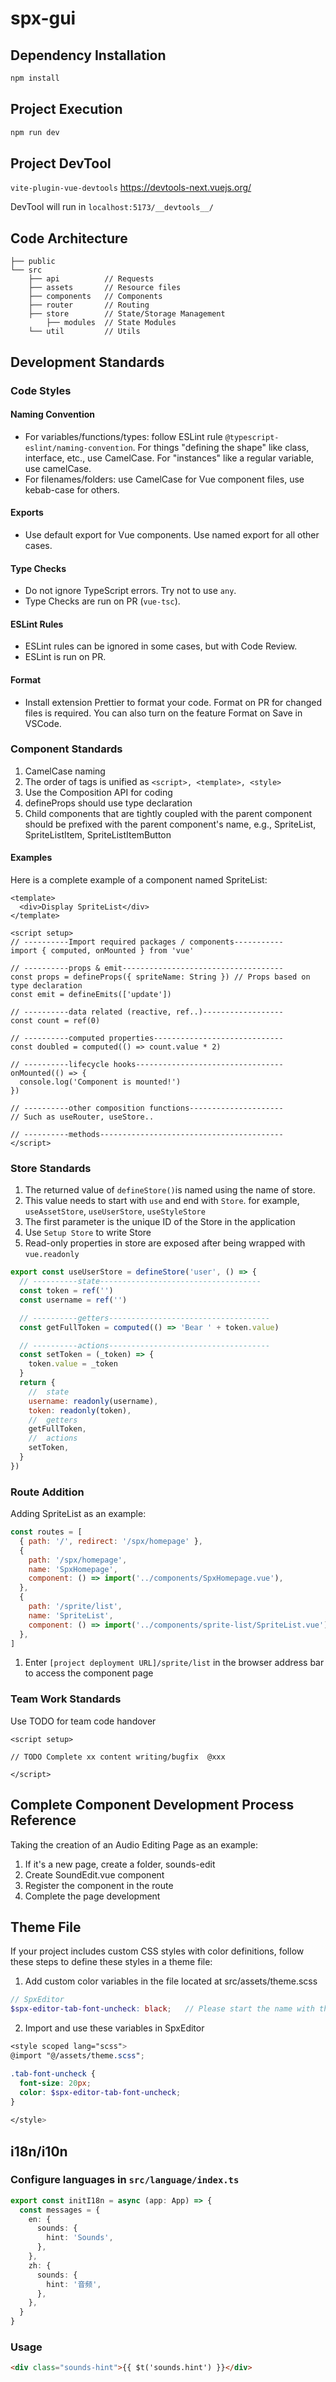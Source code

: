 # spx-gui

## Dependency Installation

```bash
npm install
```

## Project Execution

```bash
npm run dev
```

## Project DevTool

`vite-plugin-vue-devtools` <https://devtools-next.vuejs.org/>  

DevTool will run in `localhost:5173/__devtools__/`

## Code Architecture

```arduino
├── public 
└── src 
    ├── api          // Requests
    ├── assets       // Resource files
    ├── components   // Components
    ├── router       // Routing
    ├── store        // State/Storage Management
        ├── modules  // State Modules
    └── util         // Utils
```

## Development Standards

### Code Styles

#### Naming Convention

- For variables/functions/types: follow ESLint rule `@typescript-eslint/naming-convention`. For things "defining the shape" like class, interface, etc., use CamelCase. For "instances" like a regular variable, use camelCase.
- For filenames/folders: use CamelCase for Vue component files, use kebab-case for others.

#### Exports

- Use default export for Vue components. Use named export for all other cases.

#### Type Checks

- Do not ignore TypeScript errors. Try not to use `any`.
- Type Checks are run on PR (`vue-tsc`).

#### ESLint Rules

- ESLint rules can be ignored in some cases, but with Code Review.
- ESLint is run on PR.

#### Format

- Install extension Prettier to format your code. Format on PR for changed files is required. You can also turn on the feature Format on Save in VSCode.

### Component Standards

1. CamelCase naming
2. The order of tags is unified as `<script>, <template>, <style>`
3. Use the Composition API for coding
4. defineProps should use type declaration
5. Child components that are tightly coupled with the parent component should be prefixed with the parent component's name, e.g., SpriteList, SpriteListItem, SpriteListItemButton

#### Examples

Here is a complete example of a component named SpriteList:

```vue
<template>
  <div>Display SpriteList</div>
</template>

<script setup>
// ----------Import required packages / components-----------
import { computed, onMounted } from 'vue'

// ----------props & emit------------------------------------
const props = defineProps({ spriteName: String }) // Props based on type declaration
const emit = defineEmits(['update'])

// ----------data related (reactive, ref..)------------------
const count = ref(0)

// ----------computed properties-----------------------------
const doubled = computed(() => count.value * 2)

// ----------lifecycle hooks---------------------------------
onMounted(() => {
  console.log('Component is mounted!')
})

// ----------other composition functions---------------------
// Such as useRouter, useStore..

// ----------methods-----------------------------------------
</script>
```

### Store Standards

1. The returned value of `defineStore()`is named using the name of store.
2. This value needs to start with `use` and end with `Store`. for example, `useAssetStore`, `useUserStore`, `useStyleStore`
3. The first parameter is the unique ID of the Store in the application
4. Use `Setup Store` to write Store
5. Read-only properties in store are exposed after being wrapped with `vue.readonly`

```js
export const useUserStore = defineStore('user', () => {
  // ----------state------------------------------------
  const token = ref('')
  const username = ref('')

  // ----------getters------------------------------------
  const getFullToken = computed(() => 'Bear ' + token.value)

  // ----------actions------------------------------------
  const setToken = (_token) => {
    token.value = _token
  }
  return {
    //  state
    username: readonly(username),
    token: readonly(token),
    //  getters
    getFullToken,
    //  actions
    setToken,
  }
})
```

### Route Addition

Adding SpriteList as an example:

```javascript
const routes = [
  { path: '/', redirect: '/spx/homepage' },
  {
    path: '/spx/homepage',
    name: 'SpxHomepage',
    component: () => import('../components/SpxHomepage.vue'),
  },
  {
    path: '/sprite/list',
    name: 'SpriteList',
    component: () => import('../components/sprite-list/SpriteList.vue'),
  },
]
```

1. Enter `[project deployment URL]/sprite/list` in the browser address bar to access the component page

### Team Work Standards

Use TODO for team code handover

```vue
<script setup>

// TODO Complete xx content writing/bugfix  @xxx

</script>
```

## Complete Component Development Process Reference

Taking the creation of an Audio Editing Page as an example:

1. If it's a new page, create a folder, sounds-edit
2. Create SoundEdit.vue component
3. Register the component in the route
4. Complete the page development

## Theme File

If your project includes custom CSS styles with color definitions, follow these steps to define these styles in a theme file:

1. Add custom color variables in the file located at src/assets/theme.scss

```scss
// SpxEditor  
$spx-editor-tab-font-uncheck: black;   // Please start the name with the component name, for example, for CSS styles in SpxEditor, start with spx-editor
```

2. Import and use these variables in SpxEditor

```scss
<style scoped lang="scss">  
@import "@/assets/theme.scss";  

.tab-font-uncheck {  
  font-size: 20px;  
  color: $spx-editor-tab-font-uncheck;  
}
  
</style>
```

## i18n/i10n

### Configure languages in `src/language/index.ts`

```typescript
export const initI18n = async (app: App) => {
  const messages = {
    en: {
      sounds: {
        hint: 'Sounds',
      },
    },
    zh: {
      sounds: {
        hint: '音频',
      },
    },
  }
}
```

### Usage

```html
<div class="sounds-hint">{{ $t('sounds.hint') }}</div>
```
